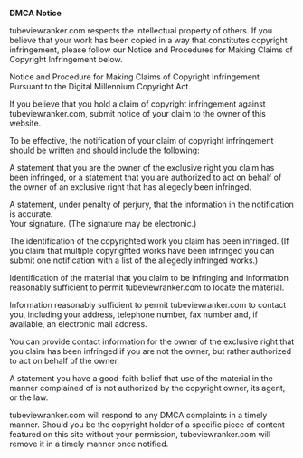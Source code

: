 **DMCA Notice**  
  
tubeviewranker.com respects the intellectual property of others. If you believe that your work has been copied in a way that constitutes copyright infringement, please follow our Notice and Procedures for Making Claims of Copyright Infringement below.  
  
Notice and Procedure for Making Claims of Copyright Infringement Pursuant to the Digital Millennium Copyright Act.  
  
If you believe that you hold a claim of copyright infringement against tubeviewranker.com, submit notice of your claim to the owner of this website.  
  
To be effective, the notification of your claim of copyright infringement should be written and should include the following:  
  
A statement that you are the owner of the exclusive right you claim has been infringed, or a statement that you are authorized to act on behalf of the owner of an exclusive right that has allegedly been infringed.  
  
A statement, under penalty of perjury, that the information in the notification is accurate.  
Your signature. (The signature may be electronic.)  
  
The identification of the copyrighted work you claim has been infringed. (If you claim that multiple copyrighted works have been infringed you can submit one notification with a list of the allegedly infringed works.)  
  
Identification of the material that you claim to be infringing and information reasonably sufficient to permit tubeviewranker.com to locate the material.  
  
Information reasonably sufficient to permit tubeviewranker.com to contact you, including your address, telephone number, fax number and, if available, an electronic mail address.  
  
You can provide contact information for the owner of the exclusive right that you claim has been infringed if you are not the owner, but rather authorized to act on behalf of the owner.  
  
A statement you have a good-faith belief that use of the material in the manner complained of is not authorized by the copyright owner, its agent, or the law.  
  
tubeviewranker.com will respond to any DMCA complaints in a timely manner. Should you be the copyright holder of a specific piece of content featured on this site without your permission, tubeviewranker.com will remove it in a timely manner once notified.